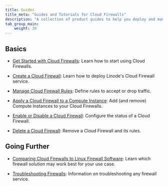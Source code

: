 ```yaml
---
title: Guides
title_meta: "Guides and Tutorials for Cloud Firewalls"
description: "A collection of product guides to help you deploy and manage Cloud Firewalls."
tab_group_main:
    weight: 30
---
```


## Basics

- [Get Started with Cloud Firewalls](/docs/products/networking/cloud-firewall/get-started/): Learn how to start using Cloud Firewalls.

- [Create a Cloud Firewall](/docs/products/networking/cloud-firewall/guides/create-a-cloud-firewall/): Learn how to deploy Linode's Cloud Firewall service.

- [Manage Cloud Firewall Rules](/docs/products/networking/cloud-firewall/guides/manage-firewall-rules/): Define rules to accept or drop traffic.

- [Apply a Cloud Firewall to a Compute Instance](/docs/products/networking/cloud-firewall/guides/apply-to-compute-instances/): Add (and remove) Compute Instances to your Cloud Firewalls.

- [Enable or Disable a Cloud Firewall](/docs/products/networking/cloud-firewall/guides/update-status/): Configure the status of a Cloud Firewall.

- [Delete a Cloud Firewall](/docs/products/networking/cloud-firewall/guides/delete-firewall/): Remove a Cloud Firewall and its rules.

## Going Further

- [Comparing Cloud Firewalls to Linux Firewall Software](/docs/products/networking/cloud-firewall/guides/comparing-firewalls/): Learn which firewall solution may work best for your use case.

- [Troubleshooting Firewalls](/docs/products/compute/compute-instances/guides/troubleshooting-firewall-issues/): Information on troubleshooting any firewall service.
